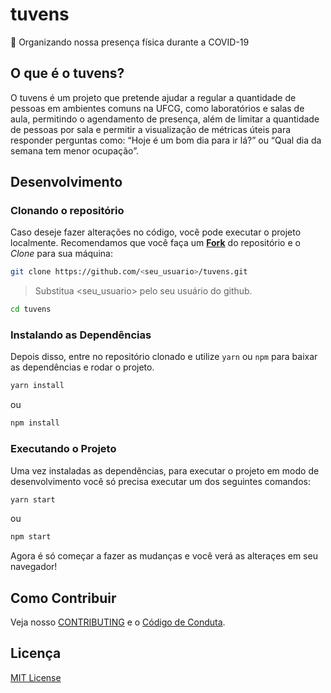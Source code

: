 # tuvens

:calendar: Organizando nossa presença física durante a COVID-19

## O que é o tuvens?

O tuvens é um projeto que pretende ajudar a regular a quantidade de pessoas em ambientes comuns na UFCG, como laboratórios e salas de aula, permitindo o agendamento de presença, além de limitar a quantidade de pessoas por sala e permitir a visualização de métricas úteis para responder perguntas como: “Hoje é um bom dia para ir lá?” ou “Qual dia da semana tem menor ocupação”.

## Desenvolvimento

### Clonando o repositório

Caso deseje fazer alterações no código, você pode executar o projeto localmente. Recomendamos que você faça um [**Fork**](https://github.com/UNIVALI-LITE/Portugol-Studio/wiki/Fazendo-um-Fork-do-reposit%C3%B3rio) do repositório e o _Clone_ para sua máquina:

```bash
git clone https://github.com/<seu_usuario>/tuvens.git
```

> Substitua <seu_usuario> pelo seu usuário do github.

```bash
cd tuvens
```

### Instalando as Dependências

Depois disso, entre no repositório clonado e utilize `yarn` ou `npm` para baixar as dependências e rodar o projeto.

```bash
yarn install
```

ou

```bash
npm install
```

### Executando o Projeto

Uma vez instaladas as dependências, para executar o projeto em modo de desenvolvimento você só precisa executar um dos seguintes comandos:

```bash
yarn start
```

ou

```bash
npm start
```

Agora é só começar a fazer as mudanças e você verá as alteraçes em seu navegador!

## Como Contribuir

Veja nosso [CONTRIBUTING](/CONTRIBUTING.md) e o [Código de Conduta](/CODE_OF_CONDUCT.md).

## Licença

[MIT License](https://github.com/ufcg-lsd/tuvens/blob/master/LICENSE)
